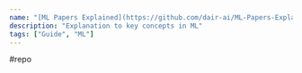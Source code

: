 ```yaml
---
name: "[ML Papers Explained](https://github.com/dair-ai/ML-Papers-Explained)"
description: "Explanation to key concepts in ML"
tags: ["Guide", "ML"]
---
```

#repo